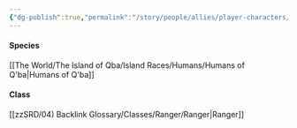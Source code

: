 ```yaml
---
{"dg-publish":true,"permalink":"/story/people/allies/player-characters/bartholomew-emerson/"}
---
```


#### Species
[[The World/The Island of Qba/Island Races/Humans/Humans of Q'ba\|Humans of Q'ba]]
#### Class
[[zzSRD/04) Backlink Glossary/Classes/Ranger/Ranger\|Ranger]]
